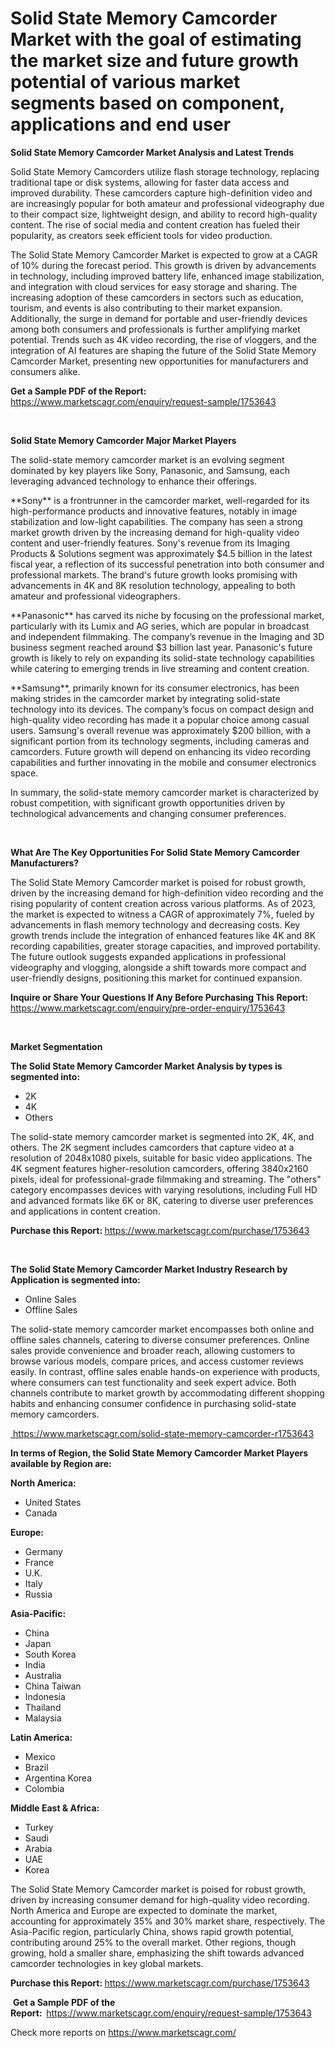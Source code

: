 <p><h1>Solid State Memory Camcorder Market with the goal of estimating the market size and future growth potential of various market segments based on component, applications and end user</h1></p><p><strong>Solid State Memory Camcorder Market Analysis and Latest Trends</strong></p>
<p><p>Solid State Memory Camcorders utilize flash storage technology, replacing traditional tape or disk systems, allowing for faster data access and improved durability. These camcorders capture high-definition video and are increasingly popular for both amateur and professional videography due to their compact size, lightweight design, and ability to record high-quality content. The rise of social media and content creation has fueled their popularity, as creators seek efficient tools for video production.</p><p>The Solid State Memory Camcorder Market is expected to grow at a CAGR of 10% during the forecast period. This growth is driven by advancements in technology, including improved battery life, enhanced image stabilization, and integration with cloud services for easy storage and sharing. The increasing adoption of these camcorders in sectors such as education, tourism, and events is also contributing to their market expansion. Additionally, the surge in demand for portable and user-friendly devices among both consumers and professionals is further amplifying market potential. Trends such as 4K video recording, the rise of vloggers, and the integration of AI features are shaping the future of the Solid State Memory Camcorder Market, presenting new opportunities for manufacturers and consumers alike.</p></p>
<p><strong>Get a Sample PDF of the Report:&nbsp;</strong> <a href="https://www.marketscagr.com/enquiry/request-sample/1753643?utm_campaign=3249&utm_medium=2&utm_source=Github&utm_content=ia&utm_term=06032025&utm_id=solid-state-memory-camcorder">https://www.marketscagr.com/enquiry/request-sample/1753643</a></p>
<p>&nbsp;</p>
<p><strong>Solid State Memory Camcorder Major Market Players</strong></p>
<p><p>The solid-state memory camcorder market is an evolving segment dominated by key players like Sony, Panasonic, and Samsung, each leveraging advanced technology to enhance their offerings.</p><p>**Sony** is a frontrunner in the camcorder market, well-regarded for its high-performance products and innovative features, notably in image stabilization and low-light capabilities. The company has seen a strong market growth driven by the increasing demand for high-quality video content and user-friendly features. Sony's revenue from its Imaging Products & Solutions segment was approximately $4.5 billion in the latest fiscal year, a reflection of its successful penetration into both consumer and professional markets. The brand's future growth looks promising with advancements in 4K and 8K resolution technology, appealing to both amateur and professional videographers.</p><p>**Panasonic** has carved its niche by focusing on the professional market, particularly with its Lumix and AG series, which are popular in broadcast and independent filmmaking. The company’s revenue in the Imaging and 3D business segment reached around $3 billion last year. Panasonic's future growth is likely to rely on expanding its solid-state technology capabilities while catering to emerging trends in live streaming and content creation.</p><p>**Samsung**, primarily known for its consumer electronics, has been making strides in the camcorder market by integrating solid-state technology into its devices. The company’s focus on compact design and high-quality video recording has made it a popular choice among casual users. Samsung's overall revenue was approximately $200 billion, with a significant portion from its technology segments, including cameras and camcorders. Future growth will depend on enhancing its video recording capabilities and further innovating in the mobile and consumer electronics space.</p><p>In summary, the solid-state memory camcorder market is characterized by robust competition, with significant growth opportunities driven by technological advancements and changing consumer preferences.</p></p>
<p>&nbsp;</p>
<p><strong>What Are The Key Opportunities For Solid State Memory Camcorder Manufacturers?</strong></p>
<p><p>The Solid State Memory Camcorder market is poised for robust growth, driven by the increasing demand for high-definition video recording and the rising popularity of content creation across various platforms. As of 2023, the market is expected to witness a CAGR of approximately 7%, fueled by advancements in flash memory technology and decreasing costs. Key growth trends include the integration of enhanced features like 4K and 8K recording capabilities, greater storage capacities, and improved portability. The future outlook suggests expanded applications in professional videography and vlogging, alongside a shift towards more compact and user-friendly designs, positioning this market for continued expansion.</p></p>
<p><strong>Inquire or Share Your Questions If Any Before Purchasing This Report:</strong> <a href="https://www.marketscagr.com/enquiry/pre-order-enquiry/1753643?utm_campaign=3249&utm_medium=2&utm_source=Github&utm_content=ia&utm_term=06032025&utm_id=solid-state-memory-camcorder">https://www.marketscagr.com/enquiry/pre-order-enquiry/1753643</a></p>
<p>&nbsp;</p>
<p><strong>Market Segmentation</strong></p>
<p><strong>The Solid State Memory Camcorder Market Analysis by types is segmented into:</strong></p>
<p><ul><li>2K</li><li>4K</li><li>Others</li></ul></p>
<p><p>The solid-state memory camcorder market is segmented into 2K, 4K, and others. The 2K segment includes camcorders that capture video at a resolution of 2048x1080 pixels, suitable for basic video applications. The 4K segment features higher-resolution camcorders, offering 3840x2160 pixels, ideal for professional-grade filmmaking and streaming. The "others" category encompasses devices with varying resolutions, including Full HD and advanced formats like 6K or 8K, catering to diverse user preferences and applications in content creation.</p></p>
<p><strong>Purchase this Report:&nbsp;</strong><a href="https://www.marketscagr.com/purchase/1753643?utm_campaign=3249&utm_medium=2&utm_source=Github&utm_content=ia&utm_term=06032025&utm_id=solid-state-memory-camcorder">https://www.marketscagr.com/purchase/1753643</a></p>
<p>&nbsp;</p>
<p><strong>The Solid State Memory Camcorder Market Industry Research by Application is segmented into:</strong></p>
<p><ul><li>Online Sales</li><li>Offline Sales</li></ul></p>
<p><p>The solid-state memory camcorder market encompasses both online and offline sales channels, catering to diverse consumer preferences. Online sales provide convenience and broader reach, allowing customers to browse various models, compare prices, and access customer reviews easily. In contrast, offline sales enable hands-on experience with products, where consumers can test functionality and seek expert advice. Both channels contribute to market growth by accommodating different shopping habits and enhancing consumer confidence in purchasing solid-state memory camcorders.</p></p>
<p><a href="https://www.marketscagr.com/solid-state-memory-camcorder-r1753643?utm_campaign=3249&utm_medium=2&utm_source=Github&utm_content=ia&utm_term=06032025&utm_id=solid-state-memory-camcorder">&nbsp;https://www.marketscagr.com/solid-state-memory-camcorder-r1753643</a></p>
<p><strong>In terms of Region, the Solid State Memory Camcorder Market Players available by Region are:</strong></p>
<p>
    <p> <strong> North America: </strong>
        <ul>
            <li>United States</li>
            <li>Canada</li>
        </ul>
        </p> 
    <p> <strong> Europe: </strong>
        <ul>
            <li>Germany</li>
            <li>France</li>
            <li>U.K.</li>
            <li>Italy</li>
            <li>Russia</li>
        </ul>
        </p> 
    <p> <strong> Asia-Pacific: </strong>
        <ul>
            <li>China</li>
            <li>Japan</li>
            <li>South Korea</li>
            <li>India</li>
            <li>Australia</li>
            <li>China Taiwan</li>
            <li>Indonesia</li>
            <li>Thailand</li>
            <li>Malaysia</li>
        </ul>
        </p> 
    <p> <strong> Latin America: </strong>
        <ul>
            <li>Mexico</li>
            <li>Brazil</li>
            <li>Argentina Korea</li>
            <li>Colombia</li>
        </ul>
        </p> 
    <p> <strong> Middle East & Africa: </strong>
        <ul>
            <li>Turkey</li>
            <li>Saudi</li>
            <li>Arabia</li>
            <li>UAE</li>
            <li>Korea</li>
        </ul>
    </p>
    </p>
<p><p>The Solid State Memory Camcorder market is poised for robust growth, driven by increasing consumer demand for high-quality video recording. North America and Europe are expected to dominate the market, accounting for approximately 35% and 30% market share, respectively. The Asia-Pacific region, particularly China, shows rapid growth potential, contributing around 25% to the overall market. Other regions, though growing, hold a smaller share, emphasizing the shift towards advanced camcorder technologies in key global markets.</p></p>
<p><strong>Purchase this Report: </strong><a href="https://www.marketscagr.com/purchase/1753643?utm_campaign=3249&utm_medium=2&utm_source=Github&utm_content=ia&utm_term=06032025&utm_id=solid-state-memory-camcorder">https://www.marketscagr.com/purchase/1753643</a></p>
<p>&nbsp;<strong>Get a Sample PDF of the Report:&nbsp;&nbsp;</strong><a href="https://www.marketscagr.com/enquiry/request-sample/1753643?utm_campaign=3249&utm_medium=2&utm_source=Github&utm_content=ia&utm_term=06032025&utm_id=solid-state-memory-camcorder">https://www.marketscagr.com/enquiry/request-sample/1753643</a></p>
<p><strong></strong></p>
<p>Check more reports on <a href="https://www.marketscagr.com/?utm_campaign=3249&utm_medium=2&utm_source=Github&utm_content=ia&utm_term=06032025&utm_id=solid-state-memory-camcorder">https://www.marketscagr.com/</a></p>